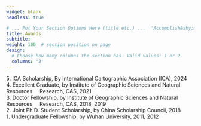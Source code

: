 ```yaml
---
widget: blank
headless: true

# ... Put Your Section Options Here (title etc.) ...  'Accomplish&shy;ments'
title: Awards
subtitle:
weight: 100  # section position on page
design:
  # Choose how many columns the section has. Valid values: 1 or 2.
  columns: '2'
---
```


5\. ICA Scholarship, By International Cartographic Association (ICA), 2024  
4\. Excellent Graduate, by Institute of Geographic Sciences and Natural Resources &nbsp;&nbsp;&nbsp;&nbsp;Research, CAS, 2021  
3\. Doctor Fellowship, by Institute of Geographic Sciences and Natural Resources &nbsp;&nbsp;&nbsp;&nbsp;Research, CAS, 2018, 2019  
2\. Joint Ph.D. Student Scholarship, by China Scholarship Council, 2018  
1\. Undergraduate Fellowship, by Wuhan University, 2011, 2012



